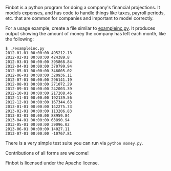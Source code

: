 Finbot is a python program for doing a company's financial
projections.  It models expenses, and has code to handle things like
taxes, payroll periods, etc. that are common for companies and
important to model correctly.

For a usage example, create a file similar to
[exampleinc.py](https://github.com/zulip/finbot/blob/master/exampleinc.py).
It produces output showing the amount of money the company has left
each month, like the following:

```
$ ./exampleinc.py
2012-01-01 00:00:00 495212.13
2012-02-01 00:00:00 424389.8
2012-03-01 00:00:00 395868.84
2012-04-01 00:00:00 370799.94
2012-05-01 00:00:00 346005.02
2012-06-01 00:00:00 320936.11
2012-07-01 00:00:00 296141.19
2012-08-01 00:00:00 271072.29
2012-09-01 00:00:00 242003.39
2012-10-01 00:00:00 217208.46
2012-11-01 00:00:00 192139.56
2012-12-01 00:00:00 167344.63
2013-01-01 00:00:00 142275.73
2013-02-01 00:00:00 113206.83
2013-03-01 00:00:00 88959.84
2013-04-01 00:00:00 63890.94
2013-05-01 00:00:00 39096.02
2013-06-01 00:00:00 14027.11
2013-07-01 00:00:00 -10767.81
```

There is a very simple test suite you can run via `python money.py`.

Contributions of all forms are welcome!

Finbot is licensed under the Apache license.
